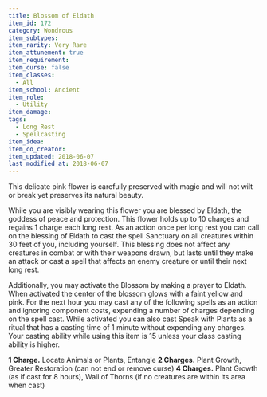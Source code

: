 ```yaml
---
title: Blossom of Eldath
item_id: 172
category: Wondrous
item_subtypes:
item_rarity: Very Rare
item_attunement: true
item_requirement:
item_curse: false
item_classes:
  - All
item_school: Ancient
item_role:
  - Utility
item_damage:
tags:
  - Long Rest
  - Spellcasting
item_idea:
item_co_creator:
item_updated: 2018-06-07
last_modified_at: 2018-06-07
---
```


This delicate pink flower is carefully preserved with magic and will not wilt or break yet preserves its natural beauty.

While you are visibly wearing this flower you are blessed by Eldath, the goddess of peace and protection. This flower holds up to 10 charges and regains 1 charge each long rest.
As an action once per long rest you can call on the blessing of Eldath to cast the spell <magic-spell>Sanctuary</magic-spell> on all creatures within 30 feet of you, including yourself. This blessing does not affect any creatures in combat or with their weapons drawn, but lasts until they make an attack or cast a spell that affects an enemy creature or until their next long rest.

Additionally, you may activate the Blossom by making a prayer to Eldath. When activated the center of the blossom glows with a faint yellow and pink. For the next hour you may cast any of the following spells as an action and ignoring component costs, expending a number of charges depending on the spell cast. While activated you can also cast <magic-spell>Speak with Plants</magic-spell> as a ritual that has a casting time of 1 minute without expending any charges.
Your casting ability while using this item is 15 unless your class casting ability is higher.

**1 Charge.** <magic-spell>Locate Animals or Plants</magic-spell>, <magic-spell>Entangle</magic-spell>
**2 Charges.** <magic-spell>Plant Growth</magic-spell>, <magic-spell>Greater Restoration</magic-spell> (can not end or remove curse)
**4 Charges.** <magic-spell>Plant Growth</magic-spell> (as if cast for 8 hours), <magic-spell>Wall of Thorns</magic-spell> (if no creatures are within its area when cast)
